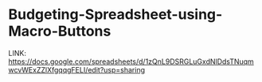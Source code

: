 # Budgeting-Spreadsheet-using-Macro-Buttons
LINK: 
https://docs.google.com/spreadsheets/d/1zQnL9DSRGLuGxdNlDdsTNuqmwcvWExZZlXfgqqgFELI/edit?usp=sharing
